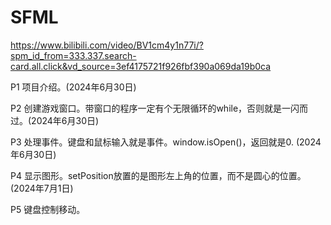 # SFML

https://www.bilibili.com/video/BV1cm4y1n77i/?spm_id_from=333.337.search-card.all.click&vd_source=3ef4175721f926fbf390a069da19b0ca

P1 项目介绍。(2024年6月30日)

P2 创建游戏窗口。带窗口的程序一定有个无限循环的while，否则就是一闪而过。(2024年6月30日)

P3 处理事件。键盘和鼠标输入就是事件。window.isOpen()，返回就是0. (2024年6月30日)

P4 显示图形。setPosition放置的是图形左上角的位置，而不是圆心的位置。(2024年7月1日)

P5 键盘控制移动。

